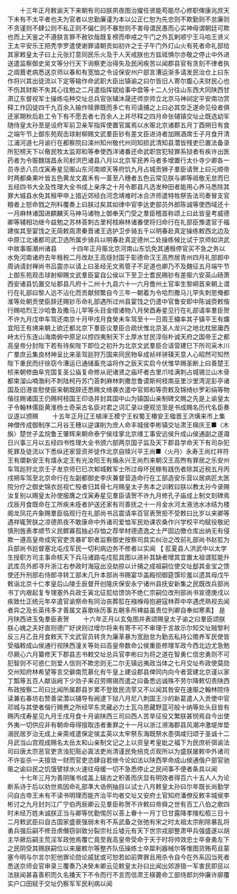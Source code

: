 <!-- { "loadSidebar": true } -->
　　十三年正月敕谕天下来朝有司曰朕夙夜图治擢任贤能苟能尽心修职俾康兆庶天下未有不太平者也夫为官者以忠勤廉谨为本以公正仁恕为先忠则不欺勤则不怠廉则不贪谨则不肆公则不私正则不偏仁则不暴恕则不害毋谓民愚而心实神毋谓朝廷可欺也而上天鉴之不遵朕言罪不赦钦哉既复榜而申戒之午门之外瓦剌顺宁王马哈王贤义王太平安乐王把秃孛罗遣使谢罪请朝贡如初许之壬子午门外灯山火有死者命礼部给其家敕皇太子曰上元张灯意同民乐火及于人天戒朕也方兹祗惧尔亦敬之停止中外进送遣监察御史吴文等分行天下询察吏治得失及民闲疾苦以闻郡县官有贪刻不律者执之阘葺老病悉送京师以春和有宽恤之令设保安州户部言漕运渐多请发民治仓上曰东作将兴其出徒流以下定等输作命武职大臣出镇谕之曰尔皆旧人寄尔腹心夫财民心也不伤其财斯不失其心往勉之二月遣指挥斌给事中盘等十二人分往山东西大同陕西甘肃辽东督视军士操练屯种交址总兵官张辅沐晟还师京师立北京马神祠定平安南功赏释工作囚徒四千九百余入输作赎罪既而多亡有司请捕之上曰必其空乏遂命见役者俱还家期秋后赴工令下有不愿去者七百余人上并尽释之四月命张辅镇交址止既选幼军随侍皇太孙至是设府军前卫亲军指挥使置官属焉以水赈北京诸郡五月丁酉朔日有食之端午节上御东苑观击球射柳赐文武羣臣钞有差文臣进诗者加赐酒席壬子月食开清江浦河道七月谕行在都察院曰滦州知州敬代州同知损武清知县濳皆残吏巳置法备录所犯榜天下以儆民牧太监郑和等奉使西洋诸番还命武职宫犯轻罪系狱者有疾许出医药者为令赈魏瑞昌永司射洪巴诸县八月以北京军民养马者多增置行太仆寺少卿各一员寺丞八员戊寅寿星见赈山东河南顺天等府饥九月占城贡狮子羣臣请贺上曰元顺帝时两都桑果叶皆五色黄龙文嘉禾有一茎至八穗者五色云常见朕与卿等祗敬无怠而巳五经四书大全及性理大全书成上亲序之十月令郡县凡选发种田者能用心养马悉除其罪大城县水免其租甲申上猎近郊经白河念靖难时冰合济师遣特牲祭告法司奏冒支官粮者上怒命戮之刑科覆奏上曰朕过矣其如律中官李达吏部员外郎陈诚等使西域还十一月麻林诸国进麒麟天马神马诸物上御奉天门受之羣臣稽首称颂上曰此皆皇考威德卿等辅相功继今益勉之苏林荅刺古里柯枝麻林诸番使将归命行在礼部臣豫遣官于福建俟其至宴饯之无简敕周肃秦晋诸王选护卫步骑五千以明春赴真定操练敕西北边及中原江北诸都司武卫选所属步骑兵以明春赴真定德州二处操练候比试于京师如洪武中故事赈潮州诸县 
　　十四年正月赈北京河南山东饥免其逋租停官买不急之务以水免河南诸府去年租税二月改赵王高燧封国于彰德命汉王高煦居青州四月礼部郎中周讷请封禅尚书吕震亦以请上曰圣经无文焉管子不足道也卿乃不及魏征五月端午节上御东苑观击球射柳赐文武羣臣宴自公侯以下至卫士耆民赐钞有差赈六安英山砀萧西安诸县饥置交址郡县凡府十二州十九县六十一六月儋州土官率生黎峒首来朝上谓行在礼部曰黎人远不沾化而贡献频繁自今三年一朝着为令哈烈撒马儿罕失刺思俺都淮等处朝贡使臣辞还赐钞币命礼部遇所过州县宴饯之仍遣中官鲁安即中陈诚赍敕偕行赐哈烈王沙哈鲁及撒马儿罕等头目金缯诸物八月癸酉寿星见行在礼部请率羣臣贺不许九月戊申车驾还南京十月甲戌月食癸未车驾至十一日周王橚率其子镇平王有爌宜阳王有炥来朝上欲迁都北京下羣臣议羣臣合疏伏惟北京圣人龙兴之地北枕居庸西峙太行东连山海南俯中原足以控四夷制天下土厚水甘民淳俗朴诚天府之国帝王之都高皇帝分封陛下若有待矣陛下即位之初升为北京文武羣臣合请营建巳下所司采木川广羣庶云集良材神呈比来圣驾廵狩万国来同民物阜成祯祥骈辏天意人心昭然可知然陛下重民而纡徐窃今漕运已通储畜充溢将作之辰天实启今伏惟早赐圣断上曰善楚王桢来朝修曲阜兖国复圣公庙复命修从祀诸贤之庙坏者古里爪哇满刺占城锡兰山木骨都束溜山喃渤利不刺陆柯丹苏门荅刺麻林刺撒忽鲁谟斯柯枝南巫里沙里湾泥彭亭诸国及旧港宣慰使臣来朝既辞还悉赐文绮袭衣遣中官郑和等赍敕及锦绮纱罗彩绢等物偕往赐诸国王仍赐柯枝国王印诰并封其国中山为镇国山亲制碑文赐之先是上谕皇太子令翰林儒臣黄淮杨士奇采古名臣对君之词汇录以便观览至是书成赐名历代名臣奏议遂以颁赐 
　　十五年正月辽王植渖王模宁王权蜀王椿安王楹晋王济熿来巿上集神僧传成御制序二月谷王穗以逆谋削为庶人命丰城侯李彬镇交址肃王楧庆王■〈木旃〉楚世子孟烷鲁王肇辉来朝命泰宁侯珪掌北京缮工事安远侯升成山侯通副之遂诹日兴事三月以五经四书性理大全书颁六部两京国子监及天下郡县学命天下有司杂犯死罪及徒流以下悉纵还家营资斧徒作北京自赎兴平王尚■〈火丹〉永寿王尚灴祥符王有爝新安王有熺永定王有光汝阳王有煽永兴王尚烈来朝汉王高煦有罪居之乐安州车驾廵狩北京壬子发京师巳巳次邾城敕军士所过毋坏民稼有践伤者除其近税五月丙戌朔车驾至北京命行在左副都御史李庆兼督营造命行在工部造安乐营以居病匠太医院分疗之御史锦衣廵视亡殁者归其骨七月赐皇太子务本之训敕曰朕以教太孙今录赐汝复别以赐皇太孙使服膺之戊寅寿星见羣臣请贺不许九月修孔子庙成上制文刻碑焉戊辰月食既命在工所疾未痊者护送还家有司善抚之十一月金水河太液池水冰结为楼阁龙凤花卉象赐羣臣临观行在礼部尚书吕震请率百官表贺拒不受敕曰比岁以来卿等遇祥辄贺朕之凉德夙夜不敢康命中外诸司爱恤军民劝课农桑作兴学校平均赋役敬祀慎刑旌表孝顺节义民鳏寡孤独必存恤之荐举材德遗逸之士严固边徼仓库出纳无有侵欺一遵高皇帝成宪官吏贪暴旷职者监察御史按察司具实纠治之改前礼部尚书赵羾为兵部尚书廵督塞北屯戍军民一切利病边务不修者以实闻 【 羾夏县人洪武中以太学生授职方司主事命核天下兵马诸路屯戍羾具图以进补其缺者增其宜置太祖谓羾能升武库员外郎寻升浙江右参政时海寇出没劫掠以计捕之成祖嗣位使交址郄其金宝之馈使还升刑部右侍郎寻转工部未几升本部尚书赐宴华盖殿彻御筵馔珍羞以遗其母戊午敕诣北京十仁孝皇后山陵壬辰督开创隆庆保安永宁诸州县抚安新集之民既改兵部尚书丁内艰起复专理塞外兵政壬寅北征羾给馈饷不绝仁宗嗣位改刑部尚书宣德庚戌以疾致仕正统元年卒遣官谕祭命有同治丧葬羾在襁褓母抱避寇林莽中卒遇虎熟视去闻者异之及长英伟多才善属文喜歌咏历事五朝多所裨益虽贵位列卿自奉如寒素】 是月陕西进玉兔羣臣表贺 
　　十六年正月以玄兔图并表颂赐皇太子谕之曰羣臣颂朕朕心媿之夫好直则德广好谀则过增尔将来有寄不可不审理于言故示尔知交址贼黎利反三月乙丑月食敕天下文武官员转贪为廉革暴为宽励怠为勤去私持公赡养军民使皆受福敕成山侯通行视陕西潼关等处曰高皇帝数命公侯重臣修理军政今西北边尤急勉尽厥心六月纂修天下郡县志书敕交址总兵官李彬曰为将之道在智勇仁信忠勇则不可犯智则不可惑仁则爱人信则不欺忠则无二尔无镇远夷政当体之七月交址布政使莫勋交州知府林希望等言交僻南荒慕化有午皇上建设郡县俾同内向今者营建北京谨以家丁瓢等五百人献诣阙下少効子来召劳赐锡而遣之曰备悉远诚殊不劳尔降敕切责陕西布政按察二司曰比闻所属郡县岁累不登致民流莩又不以闻其咎安在速赈之翰林院侍读兼右春坊右赞善梁濳以辅导有阙逮下狱八月尼八刺国王沙的新葛遣人入贡使中官邓城与其使者偕行赐赉之所经罕东灵藏必力士瓦乌思藏野蓝可般十纳等处头目皆有赐丙戌寿星见九月壬戌月食十月谕陕西三司曰西人苦旱征役又繁朕甚悯焉自今出使外夷一切供应非有朝命毋得擅取违者重罪之十一月以浙江濒海郡县风潮冲激堤岸垫溺民居岁治无成上亲斋戒遣保定侯孟英以太牢祭东海既祭水患弭咸归颂于圣诚十二月武当山宫观成赐名太岳太和山亲制文记之上以资皇考皇妣之福下为民庶祈弭谕法司曰唐太宗恶官吏贪浊犯赃必寘法吏尚清谨民免掊克贞观所以为盛朕屡敕中外诸司不许妄杀一夫擅敛一财而官吏恣肆自若继今论如法以陕西旱命成山侯通偕户部官驰赈之谕曰民之饥饿譬捄水火速往毋缓一切不急悉停止之民间事不便者条具以闻 
　　十七年三月为善阴隲书成盖上辑古之积善而庆显有明效者得百六十五人人为论断系诗于后以劝世焉因命礼部凖大诰例抽目以试士八月敕皇太孙曰尔年既长尚勤学问自古帝王未有不读书明理而能齐治平均者交址又安府土官知府潘僚反敕丰城侯李彬讨之九月封刘江广宁伯丙辰卿云见羣臣称贺不许敕曰帝舜之世有百工八伯之歌四时未经万姓未诚朕正当与卿等忧勤惕厉以荅上眷十一月丁巳甘露降孝陵松栢三日十二月敕武臣曰自古国家盛衰强弱未有不系武备之张弛有宋之时太祖太宗削除暴乱将勇兵强后嗣不修丑虏僭窃驯致分裂宗社丘墟元有天下世宗戎部整肃甲兵强盛遂以胡主华厥后嗣主荒淫军政弛焉覆亡竟至我高皇帝受命于天于时将帅效忠士卒奋勇左下之民阴受其赐朕嗣位以来屡敕尔等整齐队伍操练士卒犀利器械尔等惟图货贿苟且蒙塞今明与尔言尔犯他罪论勋论戚犹或可恕若如前弊罪且用杀令自今在外系囚当死者悉送京师会官审录三覆奏乃决癸未卿云见敕皇太孙曰比闻出郊游猎一军害民即惩以法朕闻甚喜善积而久名播天下不令而行不言而信肃王楧薨命工部侍郎刘仲廉许廓覆实户口田赋于交址仍察军军民利病以闻 
